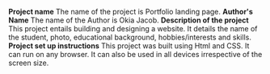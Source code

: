**Project name**
The name of the project is Portfolio landing page.
**Author's Name**
The name of the Author is Okia Jacob.
**Description of the project**
This project entails building and designing a website. It details the name of the student, photo, educational background, hobbies/interests and skills.
**Project set up instructions**
This project was built using Html and CSS. It can run on any browser. It can also be used in all devices irrespective of the screen size.

